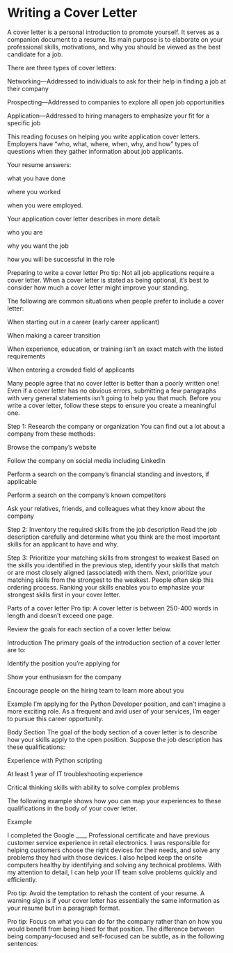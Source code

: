 # Writing a Cover Letter

A cover letter is a personal introduction to promote yourself. It serves as a companion document to a resume. Its main purpose is to elaborate on your professional skills, motivations, and why you should be viewed as the best candidate for a job.

There are three types of cover letters:

Networking—Addressed to individuals to ask for their help in finding a job at their company

Prospecting—Addressed to companies to explore all open job opportunities

Application—Addressed to hiring managers to emphasize your fit for a specific job

This reading focuses on helping you write application cover letters. Employers have “who, what, where, when, why, and how” types of questions when they gather information about job applicants.

Your resume answers:

what you have done

where you worked

when you were employed.

Your application cover letter describes in more detail:

who you are

why you want the job

how you will be successful in the role

Preparing to write a cover letter
Pro tip: Not all job applications require a cover letter. When a cover letter is stated as being optional, it’s best to consider how much a cover letter might improve your standing.

The following are common situations when people prefer to include a cover letter:

When starting out in a career (early career applicant)

When making a career transition

When experience, education, or training isn’t an exact match with the listed requirements

When entering a crowded field of applicants

Many people agree that no cover letter is better than a poorly written one! Even if a cover letter has no obvious errors, submitting a few paragraphs with very general statements isn’t going to help you that much. Before you write a cover letter, follow these steps to ensure you create a meaningful one.

Step 1: Research the company or organization
You can find out a lot about a company from these methods:

Browse the company’s website

Follow the company on social media including LinkedIn

Perform a search on the company’s financial standing and investors, if applicable

Perform a search on the company’s known competitors

Ask your relatives, friends, and colleagues what they know about the company

Step 2: Inventory the required skills from the job description
Read the job description carefully and determine what you think are the most important skills for an applicant to have and why.

Step 3: Prioritize your matching skills from strongest to weakest
Based on the skills you identified in the previous step, identify your skills that match or are most closely aligned (associated) with them. Next, prioritize your matching skills from the strongest to the weakest. People often skip this ordering process. Ranking your skills enables you to emphasize your strongest skills first in your cover letter.

Parts of a cover letter
Pro tip: A cover letter is between 250-400 words in length and doesn’t exceed one page.

Review the goals for each section of a cover letter below.

Introduction
The primary goals of the introduction section of a cover letter are to:

Identify the position you’re applying for

Show your enthusiasm for the company

Encourage people on the hiring team to learn more about you

Example I’m applying for the Python Developer position, and can’t imagine a more exciting role. As a frequent and avid user of your services, I’m eager to pursue this career opportunity.

Body Section
The goal of the body section of a cover letter is to describe how your skills apply to the open position. Suppose the job description has these qualifications:

Experience with Python scripting

At least 1 year of IT troubleshooting experience

Critical thinking skills with ability to solve complex problems

The following example shows how you can map your experiences to these qualifications in the body of your cover letter.

Example

I completed the Google \_\_\_\_ Professional certificate and have previous customer service experience in retail electronics. I was responsible for helping customers choose the right devices for their needs, and solve any problems they had with those devices. I also helped keep the onsite computers healthy by identifying and solving any technical problems. With my attention to detail, I can help your IT team solve problems quickly and efficiently.

Pro tip: Avoid the temptation to rehash the content of your resume. A warning sign is if your cover letter has essentially the same information as your resume but in a paragraph format.

Pro tip: Focus on what you can do for the company rather than on how you would benefit from being hired for that position. The difference between being company-focused and self-focused can be subtle, as in the following sentences:
